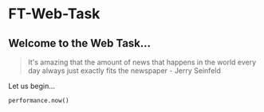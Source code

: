 # FT-Web-Task

## Welcome to the Web Task... 

>It's amazing that the amount of news that happens in the world every day always just exactly fits the newspaper - Jerry Seinfeld

Let us begin...
```
performance.now()
```
